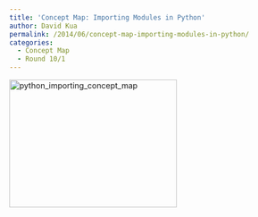 ```yaml
---
title: 'Concept Map: Importing Modules in Python'
author: David Kua
permalink: /2014/06/concept-map-importing-modules-in-python/
categories:
  - Concept Map
  - Round 10/1
---
```

[<img class="alignnone size-medium wp-image-4794" alt="python_importing_concept_map" src="http://teaching.software-carpentry.org/wp-content/uploads/2013/10/python_importing_concept_map-300x229.jpeg" width="300" height="229" />][1]

 [1]: http://teaching.software-carpentry.org/wp-content/uploads/2013/10/python_importing_concept_map.jpeg
